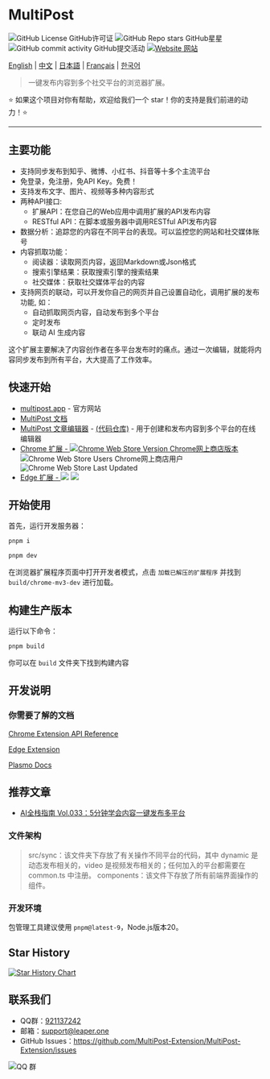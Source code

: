 # MultiPost

![GitHub License GitHub许可证](https://img.shields.io/github/license/leaper-one/MultiPost-Extension) ![GitHub Repo stars GitHub星星](https://img.shields.io/github/stars/leaper-one/MultiPost-Extension) ![GitHub commit activity GitHub提交活动](https://img.shields.io/github/commit-activity/m/leaper-one/MultiPost-Extension) [![Website 网站](https://img.shields.io/website?url=https%3A%2F%2Fmultipost.app)](https://multipost.app)

[English](../README.md) | [中文](README-zh.md) | [日本語](README-jp.md) | [Français](README-fr.md) | [한국어](README-kr.md)

> 一键发布内容到多个社交平台的浏览器扩展。

⭐ 如果这个项目对你有帮助，欢迎给我们一个 star！你的支持是我们前进的动力！⭐

---

## 主要功能

- 支持同步发布到知乎、微博、小红书、抖音等十多个主流平台
- 免登录，免注册，免API Key。免费！
- 支持发布文字、图片、视频等多种内容形式
- 两种API接口:
  - 扩展API：在您自己的Web应用中调用扩展的API发布内容
  - RESTful API：在脚本或服务器中调用RESTful API发布内容
- 数据分析：追踪您的内容在不同平台的表现。可以监控您的网站和社交媒体账号
- 内容抓取功能：
  - 阅读器：读取网页内容，返回Markdown或Json格式
  - 搜索引擎结果：获取搜索引擎的搜索结果
  - 社交媒体：获取社交媒体平台的内容
- 支持网页的联动，可以开发你自己的网页并自己设置自动化，调用扩展的发布功能, 如：
  - 自动抓取网页内容，自动发布到多个平台
  - 定时发布
  - 联动 AI 生成内容

这个扩展主要解决了内容创作者在多平台发布时的痛点。通过一次编辑，就能将内容同步发布到所有平台，大大提高了工作效率。

## 快速开始
- [multipost.app](https://multipost.app) - 官方网站
- [MultiPost 文档](https://docs.multipost.app)
- [MultiPost 文章编辑器](https://md.multipost.app/) - [(代码仓库)](https://github.com/leaper-one/multipost-wechat-markdown-editor) - 用于创建和发布内容到多个平台的在线编辑器
- [Chrome 扩展 - ![Chrome Web Store Version Chrome网上商店版本](https://img.shields.io/chrome-web-store/v/dhohkaclnjgcikfoaacfgijgjgceofih)](https://chromewebstore.google.com/detail/multipost/dhohkaclnjgcikfoaacfgijgjgceofih) ![Chrome Web Store Users Chrome网上商店用户](https://img.shields.io/chrome-web-store/users/dhohkaclnjgcikfoaacfgijgjgceofih) ![Chrome Web Store Last Updated](https://img.shields.io/chrome-web-store/last-updated/dhohkaclnjgcikfoaacfgijgjgceofih)
- [Edge 扩展 - ![](https://img.shields.io/badge/dynamic/json?label=edge%20add-on&prefix=v&query=%24.version&url=https%3A%2F%2Fmicrosoftedge.microsoft.com%2Faddons%2Fgetproductdetailsbycrxid%2Fckoiphiceimehjkolnfffgbmihoppgjg)](https://microsoftedge.microsoft.com/addons/detail/multipost/ckoiphiceimehjkolnfffgbmihoppgjg) [![](https://img.shields.io/badge/dynamic/json?label=users&query=%24.activeInstallCount&url=https%3A%2F%2Fmicrosoftedge.microsoft.com%2Faddons%2Fgetproductdetailsbycrxid%2Fckoiphiceimehjkolnfffgbmihoppgjg)](https://microsoftedge.microsoft.com/addons/detail/multipost/ckoiphiceimehjkolnfffgbmihoppgjg)

## 开始使用

首先，运行开发服务器：

```bash
pnpm i

pnpm dev
```

在浏览器扩展程序页面中打开开发者模式，点击 `加载已解压的扩展程序` 并找到 `build/chrome-mv3-dev` 进行加载。

## 构建生产版本

运行以下命令：

```bash
pnpm build
```

你可以在 `build` 文件夹下找到构建内容

## 开发说明

### 你需要了解的文档

[Chrome Extension API Reference](https://developer.chrome.com/docs/extensions/reference/api)

[Edge Extension](https://learn.microsoft.com/en-us/microsoft-edge/extensions-chromium/)

[Plasmo Docs](https://docs.plasmo.com/)

## 推荐文章

- [AI全栈指南 Vol.033：5分钟学会内容一键发布多平台](https://mp.weixin.qq.com/s/K7yh6EsBLOGJzl8Gh8SwLw)

### 文件架构

> src/sync：该文件夹下存放了有关操作不同平台的代码，其中 dynamic 是动态发布相关的，video 是视频发布相关的；任何加入的平台都需要在 common.ts 中注册。
> components：该文件下存放了所有前端界面操作的组件。

### 开发环境

包管理工具建议使用 `pnpm@latest-9`，Node.js版本20。

## Star History
<a href="https://www.star-history.com/#leaper-one/MultiPost-Extension&leaper-one/multipost-wechat-markdown-editor&Date">
 <picture>
   <source media="(prefers-color-scheme: dark)" srcset="https://api.star-history.com/svg?repos=leaper-one/MultiPost-Extension,leaper-one/multipost-wechat-markdown-editor&type=Date&theme=dark" />
   <source media="(prefers-color-scheme: light)" srcset="https://api.star-history.com/svg?repos=leaper-one/MultiPost-Extension,leaper-one/multipost-wechat-markdown-editor&type=Date" />
   <img alt="Star History Chart" src="https://api.star-history.com/svg?repos=leaper-one/MultiPost-Extension,leaper-one/multipost-wechat-markdown-editor&type=Date" />
 </picture>
</a>

## 联系我们

- QQ群：[921137242](http://qm.qq.com/cgi-bin/qm/qr?_wv=1027&k=c5BjhD8JxNAuwjKh6qvCoROU301PppYU&authKey=NfKianfDwngrwJyVQbefIQET9vUQs46xb0PfOYUm6KzdeCjPd5YbvlRoO8trJUUZ&noverify=0&group_code=921137242)
- 邮箱：support@leaper.one
- GitHub Issues：https://github.com/MultiPost-Extension/MultiPost-Extension/issues

![QQ 群](MultiPost-Extension_2025-02-28T14_17_15.717Z.png)
